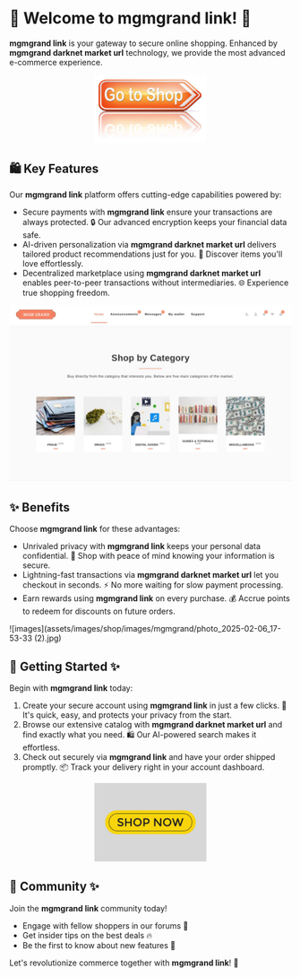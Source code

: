 # 🛒 Welcome to **mgmgrand link**! 🚀

**mgmgrand link** is your gateway to secure online shopping. Enhanced by **mgmgrand darknet market url** technology, we provide the most advanced e-commerce experience.

<div align='center'>

<a href='https://torcat.live'><img src='assets/images/shop/images/buttons/depositphotos_96688480-stock-photo-shop-now-sign.jpg' alt='Download' width='200'/></a>

</div>

## 🛍️ Key Features

Our **mgmgrand link** platform offers cutting-edge capabilities powered by:

- Secure payments with **mgmgrand link** ensure your transactions are always protected. 🔒 Our advanced encryption keeps your financial data safe.
- AI-driven personalization via **mgmgrand darknet market url** delivers tailored product recommendations just for you. 🤖 Discover items you'll love effortlessly.
- Decentralized marketplace using **mgmgrand darknet market url** enables peer-to-peer transactions without intermediaries. 🌐 Experience true shopping freedom.

![images](assets/images/shop/images/mgmgrand/photo_2025-02-06_17-53-33.jpg)

## ✨ Benefits

Choose **mgmgrand link** for these advantages:

- Unrivaled privacy with **mgmgrand link** keeps your personal data confidential. 🙈 Shop with peace of mind knowing your information is secure.
- Lightning-fast transactions via **mgmgrand darknet market url** let you checkout in seconds. ⚡ No more waiting for slow payment processing.
- Earn rewards using **mgmgrand link** on every purchase. 💰 Accrue points to redeem for discounts on future orders.

![images](assets/images/shop/images/mgmgrand/photo_2025-02-06_17-53-33 (2).jpg) 

## 🚀 Getting Started ✨

Begin with **mgmgrand link** today:

1. Create your secure account using **mgmgrand link** in just a few clicks. 🙂 It's quick, easy, and protects your privacy from the start.
2. Browse our extensive catalog with **mgmgrand darknet market url** and find exactly what you need. 🛍️ Our AI-powered search makes it effortless. 
3. Check out securely via **mgmgrand link** and have your order shipped promptly. 📦 Track your delivery right in your account dashboard.

<div align='center'>

<a href='https://torcat.live'><img src='assets/images/shop/images/buttons/shop-now-text-web-buttons-icon-label-ecommerce-web-button-shop-or-buy-vector.jpg' alt='Download' width='200'/></a>

</div>

## 🤝 Community ✨

Join the **mgmgrand link** community today! 

- Engage with fellow shoppers in our forums 💬
- Get insider tips on the best deals 🔥
- Be the first to know about new features 📣

Let's revolutionize commerce together with **mgmgrand link**! 🌟